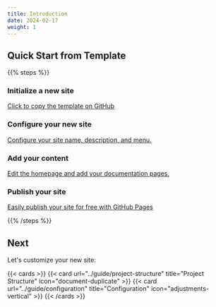 ```yaml
---
title: Introduction
date: 2024-02-17
weight: 1
---
```


## Quick Start from Template

{{% steps %}}

### Initialize a new site

[Click to copy the template on GitHub](https://github.com/new?template_name=theme-documentation&template_owner=HugoBlox)

### Configure your new site

[Configure your site name, description, and menu.](https://docs.hugoblox.com/tutorial/blog/)

### Add your content

[Edit the homepage and add your documentation pages.](https://docs.hugoblox.com/tutorial/blog/)

### Publish your site

[Easily publish your site for free with GitHub Pages](https://docs.hugoblox.com/tutorial/blog/)

{{% /steps %}}

## Next

Let's customize your new site:

{{< cards >}}
  {{< card url="../guide/project-structure" title="Project Structure" icon="document-duplicate" >}}
  {{< card url="../guide/configuration" title="Configuration" icon="adjustments-vertical" >}}
{{< /cards >}}
